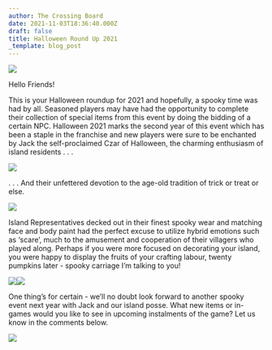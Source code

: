 ```yaml
---
author: The Crossing Board
date: 2021-11-03T18:36:40.000Z
draft: false
title: Halloween Round Up 2021
_template: blog_post
---
```


![](/images/news/jack.png)

Hello Friends! 

This is your Halloween roundup for 2021 and hopefully, a spooky time was had by all. Seasoned players may have had the opportunity to complete their collection of special items from this event by doing the bidding of a certain NPC. Halloween 2021 marks the second year of this event which has been a staple in the franchise and new players were sure to be enchanted by Jack the self-proclaimed Czar of Halloween, the charming enthusiasm of island residents . . .

![](/images/news/cf61c793e5cd4414866df188a0cf721b.jpeg)

. . . And their unfettered devotion to the age-old tradition of trick or treat or else.

![](/images/news/040a9b23623b400287fcb4595f6c0046.jpeg)

Island Representatives decked out in their finest spooky wear and matching face and body paint had the perfect excuse to utilize hybrid emotions such as ‘scare’, much to the amusement and cooperation of their villagers who played along. Perhaps if you were more focused on decorating your island, you were happy to display the fruits of your crafting labour, twenty pumpkins later - spooky carriage I’m talking to you!

![](/images/news/ffdc1d09bb87417ebad7cce9d315ddea.jpeg)![](/images/news/bc526f71459f4d4d87c6cd49c4b5b29a.jpeg)

One thing’s for certain - we’ll no doubt look forward to another spooky event next year with Jack and our island posse. What new items or in-games would you like to see in upcoming instalments of the game? Let us know in the comments below.

![](/images/news/4993704488ee4e6a9fcf549677fc8c51.jpeg)

